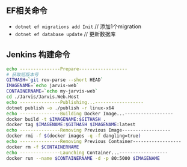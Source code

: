 ﻿## EF相关命令
- `dotnet ef migrations add Init`   // 添加1个migration
- `dotnet ef database update`       // 更新数据库

## Jenkins 构建命令

```bash
echo ---------------Prepare------------------
# 获取短版本号
GITHASH=`git rev-parse --short HEAD`
IMAGENAME=`echo jarvis-web`
CONTAINERNAME=`echo my-jarvis-web`
cd ./Jarvis/Jarvis.Web.Host
echo ---------------Publishing...------------------
dotnet publish -o ./publish -r linux-x64
echo ---------------Building Docker Image...------------------
docker build -t $IMAGENAME:$GITHASH .
docker tag $IMAGENAME:$GITHASH $IMAGENAME:latest
echo ---------------Removing Previous Image------------------
docker rmi -f $(docker images -q -f dangling=true)
echo ---------------Removing Previous Container------------------
docker rm -f $CONTAINERNAME
echo ---------------Launching Container...------------------
docker run --name $CONTAINERNAME -d -p 80:5000 $IMAGENAME
```